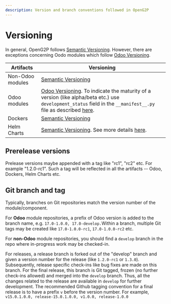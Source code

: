 ```yaml
---
description: Version and branch conventions followed in OpenG2P
---
```


# Versioning

In general, OpenG2P follows  [Semantic Versioning](https://semver.org/). However,  there are exceptions concerning Oodo modules which follow [Odoo Versioning](https://setuptools-odoo.readthedocs.io/en/latest/#versioning). &#x20;



| Artifacts        | Versioning                                                                                                                                                                                                                                                                                                                                                   |
| ---------------- | ------------------------------------------------------------------------------------------------------------------------------------------------------------------------------------------------------------------------------------------------------------------------------------------------------------------------------------------------------------ |
| Non-Odoo modules |  [Semantic Versioning](https://semver.org/)                                                                                                                                                                                                                                                                                                                  |
| Odoo modules     | [Odoo Versioning](https://setuptools-odoo.readthedocs.io/en/latest/#versioning).  To indicate the maturity of a version (like alpha/beta etc.) use `development_status` field in the `__manifest__.py` file as described [here](https://github.com/OCA/odoo-community.org/blob/master/website/Contribution/oca\_module\_lifecycle\_development\_status.rst). |
| Dockers          |  [Semantic Versioning](https://semver.org/)                                                                                                                                                                                                                                                                                                                  |
| Helm Charts      |  [Semantic Versioning](https://semver.org/). See more details [here](../deployment/helm-charts.md#helm-chart-versions).                                                                                                                                                                                                                                      |

## Prerelease versions

Prelease versions maybe appended with a tag like "rc1", "rc2" etc. For example "1.2.0-rc1".  Such a tag will be reflected in all the artifacts -- Odoo, Dockers, Helm Charts etc.

## Git branch and tag

Typically, branches on Git repositories match the version number of the module/component.

For **Odoo** module repositories, a prefix of Odoo version is added to the branch name, e.g. `17.0-1.0.0, 17.0-develop.`Within a branch, multiple Git tags may be created like `17.0-1.0.0-rc1`, `17.0-1.0.0-rc2` etc.

For **non-Odoo** module repositories, you should find a `develop` branch in the repo where in-progress work may be checked-in.

For releases, a release branch is forked out of the "develop" branch and given a version number for the release (like `1.2.0-rc1` or `1.3.0`). Subsequently, release specific check-ins like bug fixes are made on this branch. For the final release, this branch is Git tagged, frozen (no further check-ins allowed) and merged into the `develop` branch. Thus, all the changes related to the release are available in `develop` for further development. The recommended Github tagging convention for a final release is to have a prefix `v` before the version number. For example, `v15.0.1.0.0, release-15.0.1.0.0, v1.0.0, release-1.0.0`
